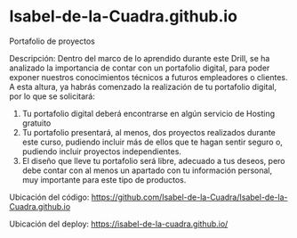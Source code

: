 # Isabel-de-la-Cuadra.github.io
Portafolio de proyectos

Descripción:
Dentro del marco de lo aprendido durante este Drill, se ha analizado la importancia de contar con un portafolio digital, para poder exponer nuestros conocimientos técnicos a futuros empleadores o clientes.
A esta altura, ya habrás comenzado la realización de tu portafolio digital, por lo que se solicitará:
1. Tu portafolio digital deberá encontrarse en algún servicio de Hosting gratuito
2. Tu portafolio presentará, al menos, dos proyectos realizados durante este curso, pudiendo incluir más de ellos que te hagan sentir seguro o, pudiendo incluir proyectos independientes.
3. El diseño que lleve tu portafolio será libre, adecuado a tus deseos, pero debe contar con al menos un apartado con tu información personal, muy importante para este tipo de productos.

Ubicación del código: https://github.com/Isabel-de-la-Cuadra/Isabel-de-la-Cuadra.github.io

Ubicación del deploy: https://isabel-de-la-cuadra.github.io/
